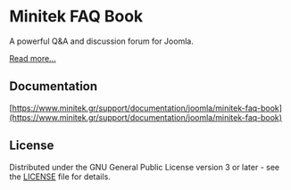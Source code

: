 # Minitek FAQ Book
A powerful Q&A and discussion forum for Joomla.

[Read more...](https://www.minitek.gr/joomla/extensions/minitek-faq-book)

## Documentation

[https://www.minitek.gr/support/documentation/joomla/minitek-faq-book](https://www.minitek.gr/support/documentation/joomla/minitek-faq-book)

## License

Distributed under the GNU General Public License version 3 or later - see the [LICENSE](LICENSE) file for details.
